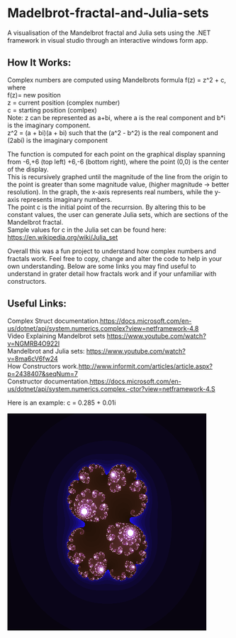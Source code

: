 
# Madelbrot-fractal-and-Julia-sets
A visualisation of the Mandelbrot fractal and Julia sets using the .NET framework in visual studio through an interactive windows form app. 

## How It Works: 
Complex numbers are computed using Mandelbrots formula f(z) = z^2 + c, where   
     f(z)= new position                                                                                  
     z = current position (complex number)                                                                          
     c = starting position (comlpex)                                                                          
     Note: z can be represented as a+bi, where a is the real component and b*i is the imaginary component.                            
     z^2 = (a + bi)(a + bi) such that the (a^2 - b^2) is the real component and (2abi) is the imaginary component                         
     
The function is computed for each point on the graphical display spanning from -6,+6 (top left) +6,-6 (bottom right), where the point (0,0) is the center of the display.                                                                                                                                                                                                                                                      
This is recursively graphed until the magnitude of the line from the origin to the point is greater than some magnitude value, (higher magnitude -> better resolution). In the graph, the x-axis represents real numbers, while the y-axis represents imaginary numbers.                                                                                                                                                      
The point c is the initial point of the recurrsion. By altering this to be constant values, the user can generate Julia sets, which are sections of the Mandelbrot fractal.                                                                                                       
Sample values for c in the Julia set can be found here: https://en.wikipedia.org/wiki/Julia_set                                                                                                                                                                                        

Overall this was a fun project to understand how complex numbers and fractals work. Feel free to copy, change and alter the code to help in your own understanding. Below are some links you may find useful to understand in grater detail how fractals work and if your unfamiliar with constructors.                                                                                                                                                                                             
## Useful Links:
Complex Struct documentation.https://docs.microsoft.com/en-us/dotnet/api/system.numerics.complex?view=netframework-4.8            
Video Explaining Mandelbrot sets https://www.youtube.com/watch?v=NGMRB4O922I                                                      
Mandelbrot and Julia sets: https://www.youtube.com/watch?v=8ma6cV6fw24                                                  
How Constructors work.http://www.informit.com/articles/article.aspx?p=2438407&seqNum=7                                                   
Constructor documentation.https://docs.microsoft.com/en-us/dotnet/api/system.numerics.complex.-ctor?view=netframework-4.S 

Here is an example: c = 0.285 + 0.01i 

![](images/julia2.png)
